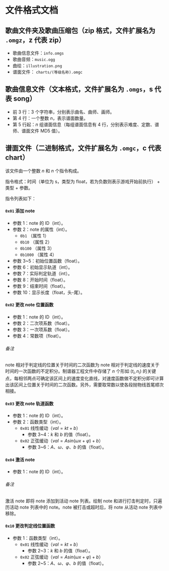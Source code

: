 # 文件格式文档

## 歌曲文件夹及歌曲压缩包（zip 格式，文件扩展名为 `.omgz`，z 代表 zip）

- 歌曲信息文件：`info.omgs`
- 歌曲音频：`music.ogg`
- 曲绘：`illustration.png`
- 谱面文件： `charts/(等级名称).omgc`

## 歌曲信息文件（文本格式，文件扩展名为 `.omgs`，s 代表 song）

- 前 3 行：3 个字符串，分别表示曲名、曲师、画师。
- 第 4 行：一个整数 $n$，表示谱面数量。
- 第 5 行起：$n$ 组谱面信息（每组谱面信息有 4 行，分别表示难度、定数、谱师、谱面文件 MD5 值）。

## 谱面文件（二进制格式，文件扩展名为 `.omgc`，c 代表 chart）

该文件由一个整数 $n$ 和 $n$ 个指令构成。

指令格式：时间（单位为 s，类型为 float，若为负数则表示游戏开始前执行） + 类型 + 参数。

指令列表如下：

#### `0x01` 添加 note

- 参数 1：note 的 ID（int）。
- 参数 2：note 的属性（int）。
  - `0b1` （属性 1）
  - `0b10` （属性 2）
  - `0b100` （属性 3）
  - `0b1000` （属性 4）
- 参数 3~5：初始位置函数（float）。
- 参数 6：初始显示轨道（int）。
- 参数 7：实际判定轨道（int）。
- 参数 8：开始时间（float）。
- 参数 9：结束时间（float）。
- 参数 10：显示长度（float，头-尾）。

#### `0x02` 更改 note 位置函数

- 参数 1：note 的 ID（int）。
- 参数 2：二次项系数（float）。
- 参数 3：一次项系数（float）。
- 参数 4：常数项（float）。

###### 备注

note 相对于判定线的位置关于时间的二次函数为 note 相对于判定线的速度关于时间的一次函数的不定积分。制谱器工程文件中存储了 $n$ 个形如 $(t_i,n_i)$ 的关键点，每相邻两点可确定该区间上的速度变化直线，对速度函数做不定积分即可计算出该区间上位置关于时间的二次函数。另外，需要取常数以使各段抛物线首尾顺次相接。

#### `0x03` 更改 note 轨道函数

- 参数 1：note 的 ID（int）。
- 参数 2：函数类型（int）。
  - `0x01` 线性缓动（$val=kt+b$）
    - 参数 3~4：$k$ 和 $b$ 的值（float）。
  - `0x02` 正弦缓动（$val=Asin(\omega x+\varphi)+b$）
    - 参数 3~6：$A、\omega、\varphi、b$ 的值（float）。

#### `0x04` 激活 note

- 参数 1：note 的 ID（int）。

###### 备注

激活 note 即将 note 添加到活动 note 列表。绘制 note 和进行打击判定时，只遍历活动 note 列表中的 note。note 被打击或超时后，将 note 从活动 note 列表中移除。

#### `0x10` 更改判定线位置函数

- 参数 1：函数类型（int）。
  - `0x01` 线性缓动（$val=kt+b$）
    - 参数 2~3：$k$ 和 $b$ 的值（float）。
  - `0x02` 正弦缓动（$val=Asin(\omega x+\varphi)+b$）
    - 参数 2~5：$A、\omega、\varphi、b$ 的值（float）。
